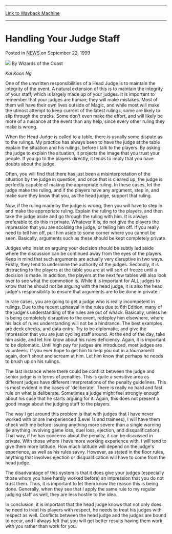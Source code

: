 
---
[Link to Wayback Machine](https://web.archive.org/web/20210501184617/https://magic.wizards.com/en/articles/archive/handling-your-judge-staff-1999-09-22)

[_metadata_:author]:- "Wizards of the Coast"
[_metadata_:description]:- "Kai Koon Ng One of the unwritten responsibilities of a Head Judge is to maintain the integrity of the event. A natural extension of this is to maintain the integrity of your staff, which is largely made up of your judges. It is important to remember that your judges are human; they will make mistakes. Most of them will have their own lives outside of Magic, and while most will"
[_metadata_:generator]:- "Drupal 7 (http://drupal.org)"
[_metadata_:node]:- "937876"
[_metadata_:publish_date]:- "1999-09-22"
[_metadata_:source]:- "div-main-content"
[_metadata_:title]:- "Handling Your Judge Staff"
[_metadata_:wayback_capture_timestamp]:- "2021-05-01 18:46:17"
[_metadata_:wayback_raw_url]:- "https://web.archive.org/web/20210501184617id_/https://magic.wizards.com/en/articles/archive/handling-your-judge-staff-1999-09-22"
[_metadata_:wayback_url]:- "https://magic.wizards.com/en/articles/archive/handling-your-judge-staff-1999-09-22"
---


Handling Your Judge Staff
=========================



 Posted in [NEWS](/en/articles?source=MX_Nav2020)
 on September 22, 1999 






![](https://media.magic.wizards.com/styles/auth_small/public/images/person/wizards_author.jpg)
By Wizards of the Coast











*Kai Koon Ng*


One of the unwritten responsibilities of a Head Judge is to maintain the integrity of the event. A natural extension of this is to maintain the integrity of your staff, which is largely made up of your judges. It is important to remember that your judges are human; they will make mistakes. Most of them will have their own lives outside of Magic, and while most will make the utmost attempt to keep current of the latest rulings, some are likely to slip through the cracks. Some don't even make the effort, and will likely be more of a nuisance at the event than any help, since every other ruling they make is wrong.


When the Head Judge is called to a table, there is usually some dispute as to the rulings. My practice has always been to have the judge at the table explain the situation and his rulings, before I talk to the players. By asking the judge to explain the situation, it projects the image that you trust your people. If you go to the players directly, it tends to imply that you have doubts about the judge.


Often, you will find that there has just been a misinterpretation of the situation by the judge in question, and once that is cleared up, the judge is perfectly capable of making the appropriate ruling. In these cases, let the judge make the ruling, and if the players have any argument, step in, and make sure they know that you, as the head judge, support that ruling.


Now, if the ruling made by the judge is wrong, then you will have to step in and make the appropriate ruling. Explain the ruling to the players, and then take the judge aside and go through the ruling with him. It is always preferable to do this in private. Whatever it is, do not give the players the impression that you are scolding the judge, or telling him off. If you really need to tell him off, pull him aside to some corner where you cannot be seen. Basically, arguments such as these should be kept completely private.


Judges who insist on arguing your decision should be subtly led aside where the discussion can be continued away from the eyes of the players. Keep in mind that such arguments are actually very disruptive in two ways. Firstly, they tend to undermine the authority of the judges. Secondly, it is distracting to the players at the table you are at will sort of freeze until a decision is made. In addition, the players at the next few tables will also look over to see what the commotion is. While it is important for ALL judges to know that he should not be arguing with the head judge, it is also the head judge's responsibility to ensure that arguments are to be done in private.


In rare cases, you are going to get a judge who is really incompetent in rulings. Due to the recent upheaval in the rules due to 6th Edition, many of the judge's understanding of the rules are out of whack. Basically, unless he is being completely disruptive to the event, redeploy him elsewhere, where his lack of rules understanding will not be a hindrance. The best examples are deck checks, and data entry. Try to be diplomatic, and give the impression that you are just cycling staff around. At the end of the day, take him aside, and let him know about his rules deficiency. Again, it is important to be diplomatic. Until high pay for judges are introduced, most judges are volunteers. If you ever hope to get him to help you out in a tournament again, don't shout and scream at him. Let him know that perhaps he needs to brush up on his rulings.


The last instance where there could be conflict between the judge and senior judge is in terms of penalties. This is quite a sensitive area as different judges have different interpretations of the penalty guidelines. This is most evident in the cases of 'deliberate'. There is really no hard and fast rule on what is deliberate. Sometimes a judge might feel strongly enough about his case that he starts arguing for it. Again, this does not present a good image about the judging staff to the players.


The way I get around this problem is that with judges that I have never worked with or are inexperienced (Level 1s and trainees), I will have them check with me before issuing anything more severe than a single warning (ie anything involving game loss, duel loss, ejection, and disqualification). That way, if he has concerns about the penalty, it can be discussed in private. With those whom I have more working experience with, I will tend to give them more latitude. How much latitude will depend on the judge's experience, as well as his rules savvy. However, as stated in the floor rules, anything that involves ejection or disqualification will have to come from the head judge.


The disadvantage of this system is that it does give your judges (especially those whom you have hardly worked before) an impression that you do not trust them. Thus, it is important to let them know the reason this is being done. Generally, when they see that I apply the same rule to my regular judging staff as well, they are less hostile to the idea.


In conclusion, it is important that the head judge knows that not only does he need to treat his players with respect, he needs to treat his judges with respect as well. Conflicts between the head judge and the judges are bound to occur, and I always felt that you will get better results having them work with you rather than work for you.







